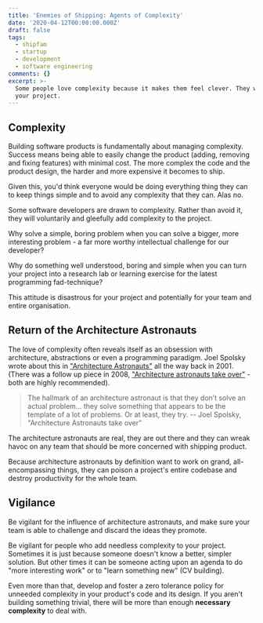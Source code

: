 ```yaml
---
title: 'Enemies of Shipping: Agents of Complexity'
date: '2020-04-12T00:00:00.000Z'
draft: false
tags:
  - shipfam
  - startup
  - development
  - software engineering
comments: {}
excerpt: >-
  Some people love complexity because it makes them feel clever. They will kill
  your project.
---
```

## Complexity

Building software products is fundamentally about managing complexity.  Success means being able to easily change the product (adding, removing and fixing features) with minimal cost. The more complex the code and the product design, the harder and more expensive it becomes to ship.

Given this, you'd think everyone would be doing everything thing they can to keep things simple and to avoid any complexity  that they can. 
Alas no.

Some software developers are drawn to complexity. Rather than avoid it, they will voluntarily and gleefully add complexity to the project. 

Why solve a simple, boring problem when you can solve a bigger, more interesting problem - a far more worthy intellectual challenge for our developer?

Why do something well understood, boring and simple when you can turn your project into a research lab or learning exercise for the latest programming fad-technique? 

This attitude is disastrous for your project and potentially for your team and entire organisation.

## Return of the Architecture Astronauts

The love of complexity often reveals itself as an obsession with architecture, abstractions or even a programming paradigm. Joel Spolsky wrote about this in  ["Architecture Astronauts"](https://www.joelonsoftware.com/2001/04/21/dont-let-architecture-astronauts-scare-you/) all the way back in 2001. (There was a follow up piece in 2008, ["Architecture astronauts take over"](https://www.joelonsoftware.com/2008/05/01/architecture-astronauts-take-over/) - both are highly recommended). 

>The hallmark of an architecture astronaut is that they don’t solve an actual problem… they solve something that appears to be the template of a lot of problems. Or at least, they try.
-- Joel Spolsky, "Architecture Astronauts take over"

The architecture astronauts are real, they are out there and they can wreak havoc on any team that should be more concerned with shipping product. 

Because architecture astronauts by definition want to work on grand, all-encompassing things, they can poison a project's entire codebase and destroy productivity for the whole team.

## Vigilance

Be vigilant for the influence of architecture astronauts, and make sure your team  is able to challenge and discard the ideas they promote.

Be vigilant for people who add needless complexity to your project. Sometimes it is just because someone doesn't know a better, simpler solution. But other times it can be someone acting upon an agenda to do "more interesting work" or to "learn something new" (CV building).

Even more than that, develop and foster a zero tolerance policy for unneeded complexity in your product's code and its design. If you aren't building something trivial, there will be more than enough **necessary complexity** to deal with.
